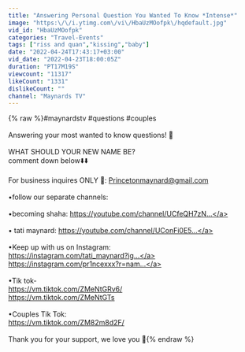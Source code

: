 ```yaml
---
title: "Answering Personal Question You Wanted To Know *Intense*"
image: "https:\/\/i.ytimg.com\/vi\/HbaUzMOofpk\/hqdefault.jpg"
vid_id: "HbaUzMOofpk"
categories: "Travel-Events"
tags: ["riss and quan","kissing","baby"]
date: "2022-04-24T17:43:17+03:00"
vid_date: "2022-04-23T18:00:05Z"
duration: "PT17M19S"
viewcount: "11317"
likeCount: "1331"
dislikeCount: ""
channel: "Maynards TV"
---
```

{% raw %}#maynardstv #questions #couples <br /><br />Answering your most wanted to know questions! 👀<br /><br />WHAT SHOULD YOUR NEW NAME BE? <br />comment down below⬇️⬇️<br /><br />For business inquires ONLY 📧: Princetonmaynard@gmail.com<br /><br />•follow our separate channels:<br /><br />•becoming shaha: <a rel="nofollow" target="blank" href="https://youtube.com/channel/UCfeQH7zN...">https://youtube.com/channel/UCfeQH7zN...</a><br /><br />• tati maynard: <a rel="nofollow" target="blank" href="https://youtube.com/channel/UConFi0E5...">https://youtube.com/channel/UConFi0E5...</a><br /><br />•Keep up with us on Instagram:<br /><a rel="nofollow" target="blank" href="https://instagram.com/tati_maynard?ig...">https://instagram.com/tati_maynard?ig...</a> <br /><a rel="nofollow" target="blank" href="https://instagram.com/pr1ncexxx?r=nam...">https://instagram.com/pr1ncexxx?r=nam...</a><br /><br />•Tik tok-<br /><a rel="nofollow" target="blank" href="https://vm.tiktok.com/ZMeNtGRv6/​​">https://vm.tiktok.com/ZMeNtGRv6/​​</a><br /><a rel="nofollow" target="blank" href="https://vm.tiktok.com/ZMeNtGTs">https://vm.tiktok.com/ZMeNtGTs</a><br /><br />•Couples Tik Tok:<br /><a rel="nofollow" target="blank" href="https://vm.tiktok.com/ZM82m8d2F/">https://vm.tiktok.com/ZM82m8d2F/</a><br /><br />Thank you for your support, we love you 🤎{% endraw %}
